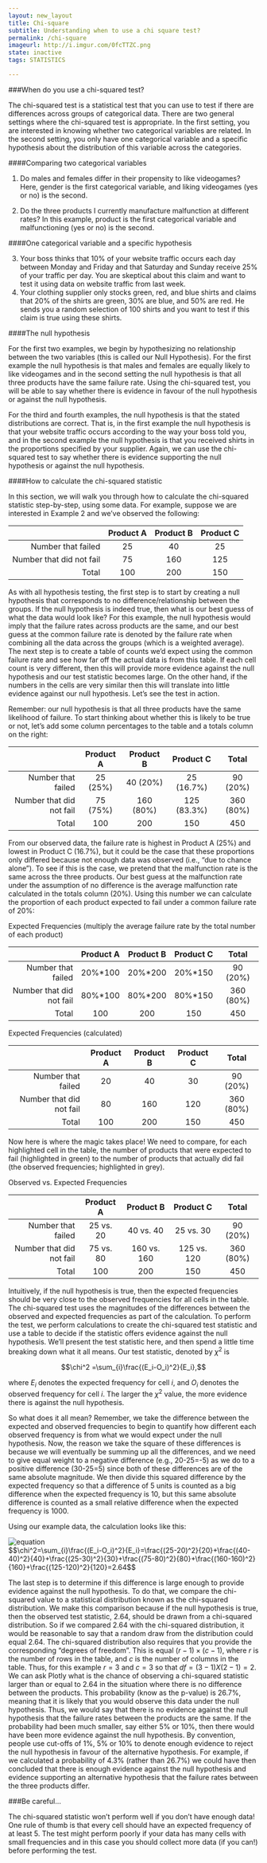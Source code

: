 ```yaml
---
layout: new_layout
title: Chi-square
subtitle: Understanding when to use a chi square test?
permalink: /chi-square
imageurl: http://i.imgur.com/0fcTTZC.png
state: inactive
tags: STATISTICS 

---
```


###When do you use a chi-squared test?

The chi-squared test is a statistical test that you can use to test if there are differences across groups of categorical data. There are two general settings where the chi-squared test is appropriate. In the first setting, you are interested in knowing whether two categorical variables are related. In the second setting, you only have one categorical variable and a specific hypothesis about the distribution of this variable across the categories.

####Comparing two categorical variables

1. Do males and females differ in their propensity to like videogames? Here, gender is the first categorical variable, and liking videogames (yes or no) is the second.

2. Do the three products I currently manufacture malfunction at different rates? In this example, product is the first categorical variable and malfunctioning (yes or no) is the second.

####One categorical variable and a specific hypothesis

3. Your boss thinks that 10% of your website traffic occurs each day between Monday and Friday and that Saturday and Sunday receive 25% of your traffic per day. You are skeptical about this claim and want to test it using data on website traffic from last week.
4. Your clothing supplier only stocks green, red, and blue shirts and claims that 20% of the shirts are green, 30% are blue, and 50% are red. He sends you a random selection of 100 shirts and you want to test if this claim is true using these shirts. 

####The null hypothesis

For the first two examples, we begin by hypothesizing no relationship between the two variables (this is called our Null Hypothesis). For the first example the null hypothesis is that males and females are equally likely to like videogames and in the second setting the null hypothesis is that all three products have the same failure rate. Using the chi-squared test, you will be able to say whether there is evidence in favour of the null hypothesis or against the null hypothesis. 

For the third and fourth examples, the null hypothesis is that the stated distributions are correct. That is, in the first example the null hypothesis is that your website traffic occurs according to the way your boss told you, and in the second example the null hypothesis is that you received shirts in the proportions specified by your supplier. Again, we can use the chi-squared test to say whether there is evidence supporting the null hypothesis or against the null hypothesis. 

####How to calculate the chi-squared statistic

In this section, we will walk you through how to calculate the chi-squared statistic step-by-step, using some data. For example, suppose we are interested in Example 2 and we’ve observed the following:

|                         | **Product A** | **Product B** | **Product C** | 
| ----------:             | :-----------: | :-----------: | :-----------: |
| Number that failed      | 25            | 40            | 25            |
| Number that did not fail| 75            | 160           | 125           |
| Total                   | 100           | 200           | 150           |

As with all hypothesis testing, the first step is to start by creating a null hypothesis that corresponds to no difference/relationship between the groups. If the null hypothesis is indeed true, then what is our best guess of what the data would look like? For this example, the null hypothesis would imply that the failure rates across products are the same, and our best guess at the common failure rate is denoted by the failure rate when combining all the data across the groups (which is a weighted average). The next step is to create a table of counts we’d expect using the common failure rate and see how far off the actual data is from this table. If each cell count is very different, then this will provide more evidence against the null hypothesis and our test statistic becomes large. On the other hand, if the numbers in the cells are very similar then this will translate into little evidence against our null hypothesis.  Let’s see the test in action.

Remember: our null hypothesis is that all three products have the same likelihood of failure. To start thinking about whether this is likely to be true or not, let’s add some column percentages to the table and a totals column on the right:

|                         | **Product A** | **Product B** | **Product C** | **Total** |
| ----------:             | :-----------: | :-----------: | :-----------: | :-------: |
| Number that failed      | 25 (25%)      | 40  (20%)     | 25 (16.7%)    | 90 (20%)  |
| Number that did not fail| 75  (75%)     | 160 (80%)     | 125 (83.3%)   | 360 (80%) |
| Total                   | 100           | 200           | 150           | 450       |

From our observed data, the failure rate is highest in Product A (25%) and lowest in Product C (16.7%), but it could be the case that these proportions only differed because not enough data was observed (i.e., “due to chance alone”). To see if this is the case, we pretend that the malfunction rate is the same across the three products. Our best guess at the malfunction rate under the assumption of no difference is the average malfunction rate calculated in the totals column (20%). Using this number we can calculate the proportion of each product expected to fail under a common failure rate of 20%:

Expected Frequencies (multiply the average failure rate by the total number of each product)

|                         | **Product A** | **Product B** | **Product C** | **Total** |
| ----------:             | :-----------: | :-----------: | :-----------: | :-------: |
| Number that failed      | 20%\*100      | 20%\*200      | 20%\*150      | 90 (20%)  |
| Number that did not fail| 80%\*100      | 80%\*200      | 80%\*150      | 360 (80%) |
| Total                   | 100           | 200           | 150           | 450       |

Expected Frequencies (calculated)

|                         | **Product A** | **Product B** | **Product C** | **Total** |
| ----------:             | :-----------: | :-----------: | :-----------: | :-------: |
| Number that failed      | 20            | 40            | 30            | 90 (20%)  |
| Number that did not fail| 80            | 160           | 120           | 360 (80%) |
| Total                   | 100           | 200           | 150           | 450       |

Now here is where the magic takes place! We need to compare, for each highlighted cell in the table, the number of products that were expected to fail (highlighted in green) to the number of products that actually did fail (the observed frequencies; highlighted in grey). 

Observed vs. Expected Frequencies

|                         | **Product A** | **Product B** | **Product C** | **Total** |
| ----------:             | :-----------: | :-----------: | :-----------: | :-------: |
| Number that failed      | 25 vs. 20     | 40 vs. 40     | 25 vs. 30     | 90 (20%)  |
| Number that did not fail| 75 vs. 80     | 160 vs. 160   | 125 vs. 120   | 360 (80%) |
| Total                   | 100           | 200           | 150           | 450       |

Intuitively, if the null hypothesis is true, then the expected frequencies should be very close to the observed frequencies for all cells in the table. The chi-squared test uses the magnitudes of the differences between the observed and expected frequencies as part of the calculation. To perform the test, we perform calculations to create the chi-squared test statistic and use a table to decide if the statistic offers evidence against the null hypothesis. We’ll present the test statistic here, and then spend a little time breaking down what it all means. Our test statistic, denoted by $\chi^2$ is 

$$\chi^2 =\sum_{i}\frac{(E_i-O_i)^2}{E_i},$$

where $E_i$ denotes the expected frequency for cell $i$, and $O_i$ denotes the observed frequency for cell $i$. The larger the $\chi^2$ value, the more evidence there is against the null hypothesis.

So what does it all mean? Remember, we take the difference between the expected and observed frequencies to begin to quantify how different each observed frequency is from what we would expect under the null hypothesis. Now, the reason we take the square of these differences is because we will eventually be summing up all the differences, and we need to give equal weight to a negative difference (e.g., 20-25=-5) as we do to a positive difference (30-25=5) since both of these differences are of the same absolute magnitude. We then divide this squared difference by the expected frequency so that a difference of 5 units is counted as a big difference when the expected frequency is 10, but this same absolute difference is counted as a small relative difference when the expected frequency is 1000.

Using our example data, the calculation looks like this:

<img class="img-responsive-table" src="http://i.imgur.com/Ik7pjGa.png" title="equation" />

<div class="responsive-table">
$$\chi^2=\sum_{i}\frac{(E_i-O_i)^2}{E_i}=\frac{(25-20)^2}{20}+\frac{(40-40)^2}{40}+\frac{(25-30)^2}{30}+\frac{(75-80)^2}{80}+\frac{(160-160)^2}{160}+\frac{(125-120)^2}{120}=2.64$$
</div>

The last step is to determine if this difference is large enough to provide evidence against the null hypothesis. To do that, we compare the chi-squared value to a statistical distribution known as the chi-squared distribution. We make this comparison because if the null hypothesis is true, then the observed test statistic, 2.64, should be drawn from a chi-squared distribution. So if we compared 2.64 with the chi-squared distribution, it would be reasonable to say that a random draw from the distribution could equal 2.64. The chi-squared distribution also requires that you provide the corresponding “degrees of freedom”. This is equal $(r-1)\times(c-1)$, where $r$ is the number of rows in the table, and $c$ is the number of columns in the table. Thus, for this example $r=3$ and $c=3$ so that $df=(3-1)X(2-1)=2$. We can ask Plotly what is the chance of observing a chi-squared statistic larger than or equal to 2.64 in the situation where there is no difference between the products. This probability (know as the p-value) is 26.7%, meaning that it is likely that you would observe this data under the null hypothesis. Thus, we would say that there is no evidence against the null hypothesis that the failure rates between the products are the same. If the probability had been much smaller, say either 5% or 10%, then there would have been more evidence against the null hypothesis. By convention, people use cut-offs of 1%, 5% or 10% to denote enough evidence to reject the null hypothesis in favour of the alternative hypothesis. For example, if we calculated a probability of 4.3% (rather than 26.7%) we could have then concluded that there is enough evidence against the null hypothesis and evidence supporting an alternative hypothesis that the failure rates between the three products differ. 

###Be careful…

The chi-squared statistic won’t perform well if you don’t have enough data! One rule of thumb is that every cell should have an expected frequency of at least 5. The test might perform poorly if your data has many cells with small frequencies and in this case you should collect more data (if you can!) before performing the test. 


